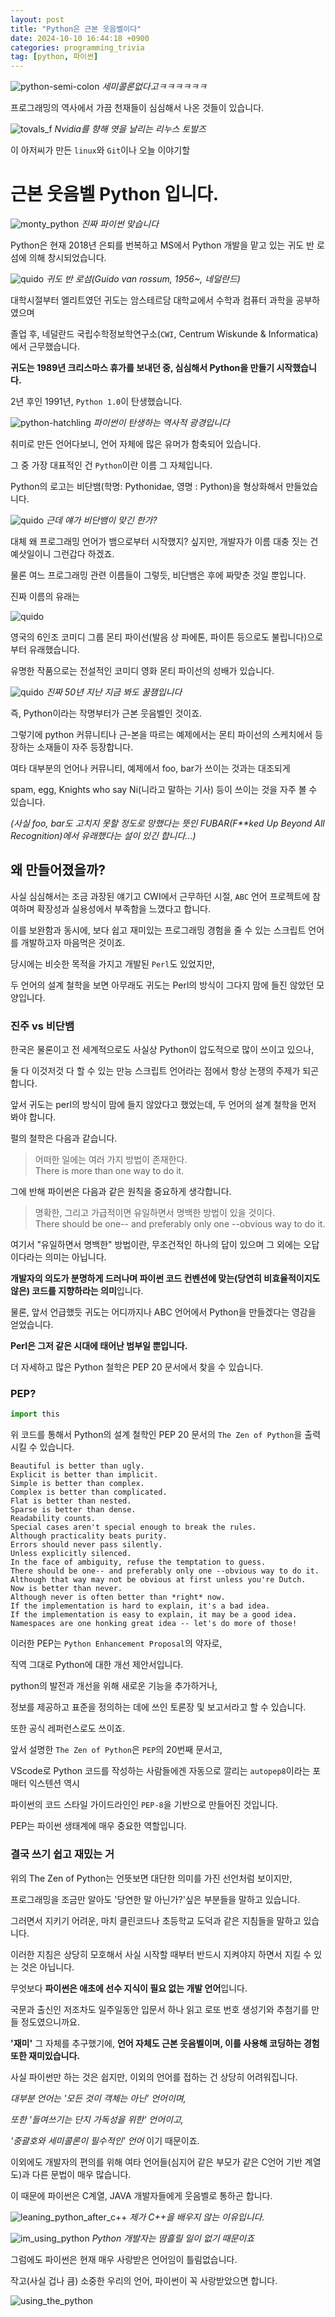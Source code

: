 ```yaml
---
layout: post
title: "Python은 근본 웃음벨이다"
date: 2024-10-10 16:44:18 +0900
categories: programming_trivia
tag: [python, 파이썬]
---
```


![python-semi-colon](python_semicolon.jpg)
_세미콜론없다고ㅋㅋㅋㅋㅋㅋ_

프로그래밍의 역사에서 가끔 천재들이 심심해서 나온 것들이 있습니다.

![tovals_f](tovalds_f.webp)
_Nvidia를 향해 엿을 날리는 리누스 토발즈_

이 아저씨가 만든 `linux`와 `Git`이나 오늘 이야기할

# 근본 웃음벨 Python 입니다.

![monty_python](monty_python.jpeg)
_진짜 파이썬 맞습니다_

Python은 현재 2018년 은퇴를 번복하고 MS에서 Python 개발을 맡고 있는 귀도 반 로섬에 의해 창시되었습니다.

![quido](quido.jpeg)
_귀도 반 로섬(Guido van rossum, 1956~, 네덜란드)_

대학시절부터 엘리트였던 귀도는 암스테르담 대학교에서 수학과 컴퓨터 과학을 공부하였으며

졸업 후, 네덜란드 국립수학정보학연구소(`CWI`, Centrum Wiskunde & Informatica)에서 근무했습니다.

**귀도는 1989년 크리스마스 휴가를 보내던 중, 심심해서 Python을 만들기 시작했습니다.**

2년 후인 1991년, `Python 1.0`이 탄생했습니다.

![python-hatchling](python-hatchling.jpeg)
_파이썬이 탄생하는 역사적 광경입니다_

취미로 만든 언어다보니, 언어 자체에 많은 유머가 함축되어 있습니다.

그 중 가장 대표적인 건 `Python`이란 이름 그 자체입니다.

Python의 로고는 비단뱀(학명: Pythonidae, 영명 : Python)을 형상화해서 만들었습니다.

![quido](python_python.jpeg)
_근데 얘가 비단뱀이 맞긴 한가?_

대체 왜 프로그래밍 언어가 뱀으로부터 시작했지? 싶지만, 개발자가 이름 대충 짓는 건 예삿일이니 그런갑다 하겠죠.

물론 여느 프로그래밍 관련 이름들이 그렇듯, 비단뱀은 후에 짜맞춘 것일 뿐입니다.

진짜 이름의 유래는

![quido](monty_python2.jpg)

영국의 6인조 코미디 그룹 몬티 파이선(발음 상 파에톤, 파이튼 등으로도 불립니다)으로부터 유래했습니다.

유명한 작품으로는 전설적인 코미디 영화 몬티 파이선의 성배가 있습니다.

![quido](holy_grail.jpg)
_진짜 50년 지난 지금 봐도 꿀잼입니다_

즉, Python이라는 작명부터가 근본 웃음벨인 것이죠.

그렇기에 python 커뮤니티나 근-본을 따르는 예제에서는 몬티 파이선의 스케치에서 등장하는 소재들이 자주 등장합니다.

여타 대부분의 언어나 커뮤니티, 예제에서 foo, bar가 쓰이는 것과는 대조되게

spam, egg, Knights who say Ni(니라고 말하는 기사) 등이 쓰이는 것을 자주 볼 수 있습니다.

_(사실 foo, bar도 고치지 못할 정도로 망했다는 뜻인 FUBAR(F**ked Up Beyond All Recognition)에서 유래했다는 설이 있긴 합니다...)_

## 왜 만들어졌을까?

사실 심심해서는 조금 과장된 얘기고 CWI에서 근무하던 시절, `ABC` 언어 프로젝트에 참여하며 확장성과 실용성에서 부족함을 느꼈다고 합니다.

이를 보완함과 동시에, 보다 쉽고 재미있는 프로그래밍 경험을 줄 수 있는 스크립트 언어를 개발하고자 마음먹은 것이죠.

당시에는 비슷한 목적을 가지고 개발된 `Perl`도 있었지만,

두 언어의 설계 철학을 보면 아무래도 귀도는 Perl의 방식이 그다지 맘에 들진 않았던 모양입니다.

### 진주 vs 비단뱀

한국은 물론이고 전 세계적으로도 사실상 Python이 압도적으로 많이 쓰이고 있으나,

둘 다 이것저것 다 할 수 있는 만능 스크립트 언어라는 점에서 항상 논쟁의 주제가 되곤 합니다.

앞서 귀도는 perl의 방식이 맘에 들지 않았다고 했었는데, 두 언어의 설계 철학을 먼저 봐야 합니다.

펄의 철학은 다음과 같습니다.

>어떠한 일에는 여러 가지 방법이 존재한다.<br> There is more than one way to do it.

그에 반해 파이썬은 다음과 같은 원칙을 중요하게 생각합니다.

>명확한, 그리고 가급적이면 유일하면서 명백한 방법이 있을 것이다.<br> There should be one-- and preferably only one --obvious way to do it.

여기서 "유일하면서 명백한" 방법이란, 무조건적인 하나의 답이 있으며 그 외에는 오답이다라는 의미는 아닙니다.

**개발자의 의도가 분명하게 드러나며 파이썬 코드 컨벤션에 맞는(당연히 비효율적이지도 않은) 코드를 지향하라는 의미**입니다.

물론, 앞서 언급했듯 귀도는 어디까지나 ABC 언어에서 Python을 만들겠다는 영감을 얻었습니다.

**Perl은 그저 같은 시대에 태어난 범부일 뿐입니다.**

더 자세하고 많은 Python 철학은 PEP 20 문서에서 찾을 수 있습니다.

### PEP?

```python
import this
```

위 코드를 통해서 Python의 설계 철학인 PEP 20 문서의 `The Zen of Python`을 출력시킬 수 있습니다.

```
Beautiful is better than ugly.
Explicit is better than implicit.
Simple is better than complex.
Complex is better than complicated.
Flat is better than nested.
Sparse is better than dense.
Readability counts.
Special cases aren't special enough to break the rules.
Although practicality beats purity.
Errors should never pass silently.
Unless explicitly silenced.
In the face of ambiguity, refuse the temptation to guess.
There should be one-- and preferably only one --obvious way to do it.
Although that way may not be obvious at first unless you're Dutch.
Now is better than never.
Although never is often better than *right* now.
If the implementation is hard to explain, it's a bad idea.
If the implementation is easy to explain, it may be a good idea.
Namespaces are one honking great idea -- let's do more of those!
```

이러한 PEP는 `Python Enhancement Proposal`의 약자로,

직역 그대로 Python에 대한 개선 제안서입니다.

python의 발전과 개선을 위해 새로운 기능을 추가하거나,

정보를 제공하고 표준을 정의하는 데에 쓰인 토론장 및 보고서라고 할 수 있습니다.

또한 공식 레퍼런스로도 쓰이죠.

앞서 설명한 `The Zen of Python`은 `PEP`의 20번째 문서고,

VScode로 Python 코드를 작성하는 사람들에겐 자동으로 깔리는 `autopep8`이라는 포매터 익스텐션 역시

파이썬의 코드 스타일 가이드라인인 `PEP-8`을 기반으로 만들어진 것입니다.

PEP는 파이썬 생태계에 매우 중요한 역할입니다.

### 결국 쓰기 쉽고 재밌는 거

위의 The Zen of Python는 언뜻보면 대단한 의미를 가진 선언처럼 보이지만,

프로그래밍을 조금만 알아도 '당연한 말 아닌가?'싶은 부분들을 말하고 있습니다.

그러면서 지키기 어려운, 마치 클린코드나 초등학교 도덕과 같은 지침들을 말하고 있습니다.

이러한 지침은 상당히 모호해서 사실 시작할 때부터 반드시 지켜야지 하면서 지킬 수 있는 것은 아닙니다.

무엇보다 **파이썬은 애초에 선수 지식이 필요 없는 개발 언어**입니다.

국문과 출신인 저조차도 일주일동안 입문서 하나 읽고 로또 번호 생성기와 추첨기를 만들 정도였으니까요.

**'재미'** 그 자체를 추구했기에, **언어 자체도 근본 웃음벨이며, 이를 사용해 코딩하는 경험 또한 재미있습니다.**

사실 파이썬만 하는 것은 쉽지만, 이외의 언어를 접하는 건 상당히 어려워집니다.

_대부분 언어는 '모든 것이 객체는 아닌' 언어이며,_

_또한 '들여쓰기는 단지 가독성을 위한' 언어이고,_

_'중괄호와 세미콜론이 필수적인' 언어_ 이기 때문이죠.

이외에도 개발자의 편의를 위해 여타 언어들(심지어 같은 부모가 같은 C언어 기반 계열도)과 다른 문법이 매우 많습니다.

이 때문에 파이썬은 C계열, JAVA 개발자들에게 웃음벨로 통하곤 합니다.

![leaning_python_after_c++](leaning_python_after_c++.jpg)
_제가 C++을 배우지 않는 이유입니다._

![im_using_python](im_using_python.webp)
_Python 개발자는 땀흘릴 일이 없기 때문이죠_

그럼에도 파이썬은 현재 매우 사랑받은 언어임이 틀림없습니다.

작고(사실 겁나 큼) 소중한 우리의 언어, 파이썬이 꼭 사랑받았으면 합니다.

![using_the_python](using_the_python.jpg)